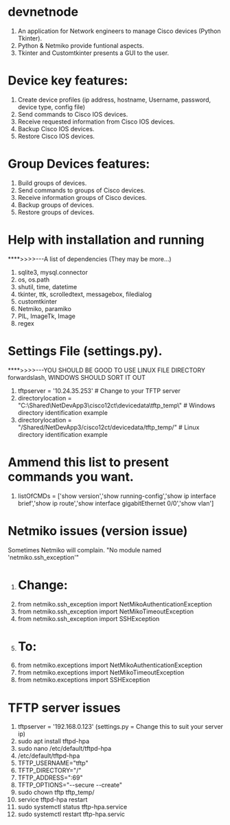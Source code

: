 # devnetnode
1) An application for Network engineers to manage Cisco devices (Python Tkinter).
2) Python & Netmiko provide funtional aspects.
3) Tkinter and Customtkinter presents a GUI to the user.

# Device key features:
1) Create device profiles (ip address, hostname, Username, password, device type, config file) 
2) Send commands to Cisco IOS devices.
3) Receive requested information from Cisco IOS devices.
4) Backup Cisco IOS devices.
5) Restore Cisco IOS devices.

# Group Devices features:
1) Build groups of devices.
2) Send commands to groups of Cisco devices.
3) Receive information groups of Cisco devices.
4) Backup groups of devices.
5) Restore groups of devices.

# Help with installation and running
****>>>>---A list of dependencies (They may be more...)
1) sqlite3, mysql.connector
2) os, os.path
3) shutil, time, datetime
4) tkinter, ttk, scrolledtext, messagebox, filedialog
5) customtkinter
6) Netmiko, paramiko
7) PIL, ImageTk, Image
8) regex

# Settings File (settings.py).
****>>>>---YOU SHOULD BE GOOD TO USE LINUX FILE DIRECTORY forwardslash, WINDOWS SHOULD SORT IT OUT
1) tftpserver = '10.24.35.253' # Change to your TFTP server
2) directorylocation = "C:\\Shared\\NetDevApp3\\cisco12ct\\devicedata\\tftp_temp\\" # Windows directory identification example
3) directorylocation = "/Shared/NetDevApp3/cisco12ct/devicedata/tftp_temp/" # Linux directory identification example
# Ammend this list to present commands you want.
1) listOfCMDs = ['show version','show running-config','show ip interface brief','show ip route','show interface gigabitEthernet 0/0','show vlan']

# Netmiko issues (version issue)
Sometimes Netmiko will complain.
"No module named 'netmiko.ssh_exception'"
1) # Change:
2) from netmiko.ssh_exception import NetMikoAuthenticationException
3) from netmiko.ssh_exception import NetMikoTimeoutException
4) from netmiko.ssh_exception import SSHException
1) # To:
2) from netmiko.exceptions import NetMikoAuthenticationException
3) from netmiko.exceptions import NetMikoTimeoutException
4) from netmiko.exceptions import SSHException

# TFTP server issues
1) tftpserver = '192.168.0.123' (settings.py = Change this to suit your server ip)
2) sudo apt install tftpd-hpa
3) sudo nano /etc/default/tftpd-hpa
4) /etc/default/tftpd-hpa 
5)  TFTP_USERNAME="tftp" 
6)  TFTP_DIRECTORY="/" 
7)  TFTP_ADDRESS=":69" 
8)  TFTP_OPTIONS="--secure --create"
9)  sudo chown tftp tftp_temp/
10) service tftpd-hpa restart  
11) sudo systemctl status tftp-hpa.service
12) sudo systemctl restart tftp-hpa.servic





